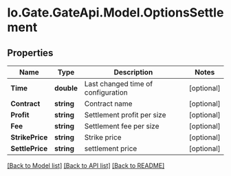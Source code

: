 
# Io.Gate.GateApi.Model.OptionsSettlement

## Properties

Name | Type | Description | Notes
------------ | ------------- | ------------- | -------------
**Time** | **double** | Last changed time of configuration | [optional] 
**Contract** | **string** | Contract name | [optional] 
**Profit** | **string** | Settlement profit per size | [optional] 
**Fee** | **string** | Settlement fee per size | [optional] 
**StrikePrice** | **string** | Strike price | [optional] 
**SettlePrice** | **string** | settlement price | [optional] 

[[Back to Model list]](../README.md#documentation-for-models)
[[Back to API list]](../README.md#documentation-for-api-endpoints)
[[Back to README]](../README.md)
